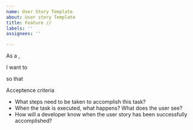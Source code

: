 ```yaml
---
name: User Story Template
about: User story Template
title: Feature //
labels: ''
assignees: ''

---
```


As a <type of user>, 

I want to <execute some goal> 

so that <some reason>


Acceptence criteria
 - What steps need to be taken to accomplish this task?
 - When the task is executed, what happens? What does the user see?
 - How will a developer know when the user story has been successfully accomplished?

